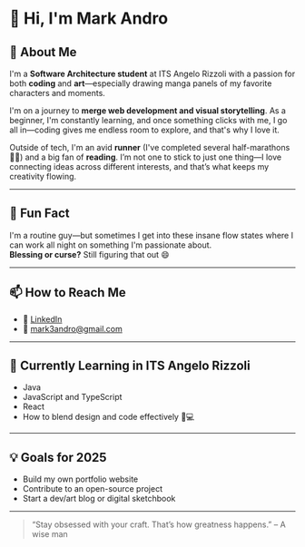# 👋 Hi, I'm Mark Andro

## 🚀 About Me

I'm a **Software Architecture student** at ITS Angelo Rizzoli with a passion for both **coding** and **art**—especially drawing manga panels of my favorite characters and moments.

I'm on a journey to **merge web development and visual storytelling**. As a beginner, I'm constantly learning, and once something clicks with me, I go all in—coding gives me endless room to explore, and that's why I love it.

Outside of tech, I'm an avid **runner** (I've completed several half-marathons 🏃‍♂️) and a big fan of **reading**.
I’m not one to stick to just one thing—I love connecting ideas across different interests, and that’s what keeps my creativity flowing.

---

## 🎨 Fun Fact

I'm a routine guy—but sometimes I get into these insane flow states where I can work all night on something I'm passionate about.  
**Blessing or curse?** Still figuring that out 😄

---

## 📫 How to Reach Me

- 💼 [LinkedIn](https://www.linkedin.com/in/mark3g)
- 📧 mark3andro@gmail.com

---
## 🌱 Currently Learning in ITS Angelo Rizzoli 

- Java
- JavaScript and TypeScript
- React
- How to blend design and code effectively 🎨💻
---

## 💡 Goals for 2025

- Build my own portfolio website
- Contribute to an open-source project
- Start a dev/art blog or digital sketchbook

---

> “Stay obsessed with your craft. That’s how greatness happens.” – A wise man


